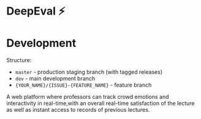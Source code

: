 # DeepEval ⚡️

# Development

Structure:
- `master` - production staging branch (with tagged releases)
- `dev` - main development branch
- `{YOUR_NAME}/{ISSUE}-{FEATURE_NAME}` - feature branch

A web platform where professors can track crowd emotions and interactivity in real-time,with an overall real-time satisfaction of the lecture as well as instant access to records of previous lectures.
